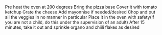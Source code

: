 Pre heat the oven at 200 degrees
Bring the pizza base
Cover it with tomato ketchup
Grate the cheese
Add mayonnise if needed/desired
Chop and put all the veggies in no manner in particular
Place it in the oven with safety(if you are not a child, do this under the supervision of an adult)
After 15 minutes, take it out and sprinkle organo and chiili flakes as desired